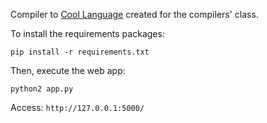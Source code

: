 Compiler to [Cool Language](http://theory.stanford.edu/~aiken/software/cool/cool.html) created for the compilers' class.


To install the requirements packages:

`pip install -r requirements.txt`

Then, execute the web app:

`python2 app.py`

Access:
`http://127.0.0.1:5000/`